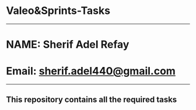 # Valeo&Sprints-Tasks
____________________________________________________________
# NAME: Sherif Adel Refay
# Email: sherif.adel440@gmail.com
____________________________________________________________
## This repository contains all the required tasks 
